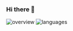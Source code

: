 ### Hi there 👋

![overview](https://raw.githubusercontent.com/konarkm68/github-stats/master/generated/overview.svg#gh-dark-mode-only)
![languages](https://raw.githubusercontent.com/konarkm68/github-stats/master/generated/languages.svg#gh-dark-mode-only)
<!--
**konarkm68/konarkm68** is a ✨ _special_ ✨ repository because its `README.md` (this file) appears on your GitHub profile.

Here are some ideas to get you started:

- 🔭 I’m currently working on ...
- 🌱 I’m currently learning ...
- 👯 I’m looking to collaborate on ...
- 🤔 I’m looking for help with ...
- 💬 Ask me about ...
- 📫 How to reach me: ...
- 😄 Pronouns: ...
- ⚡ Fun fact: ...
-->
